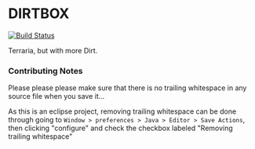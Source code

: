 # DIRTBOX
[![Build Status](https://travis-ci.org/ihs-programming/Dirtbox.svg?branch=develop)](https://travis-ci.org/ihs-programming/Dirtbox)

Terraria, but with more Dirt.

### Contributing Notes
Please please please make sure that there is no trailing whitespace in any
source file when you save it...

As this is an eclipse project, removing trailing whitespace can be done through
going to `Window > preferences > Java > Editor > Save Actions`, then clicking
"configure" and check the checkbox labeled "Removing trailing whitespace"
